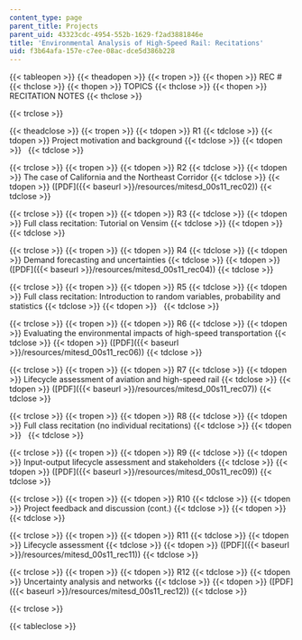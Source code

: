 ```yaml
---
content_type: page
parent_title: Projects
parent_uid: 43323cdc-4954-552b-1629-f2ad3881846e
title: 'Environmental Analysis of High-Speed Rail: Recitations'
uid: f3b64afa-157e-c7ee-08ac-dce5d386b228
---
```


{{< tableopen >}}
{{< theadopen >}}
{{< tropen >}}
{{< thopen >}}
REC #
{{< thclose >}}
{{< thopen >}}
TOPICS
{{< thclose >}}
{{< thopen >}}
RECITATION NOTES
{{< thclose >}}

{{< trclose >}}

{{< theadclose >}}
{{< tropen >}}
{{< tdopen >}}
R1
{{< tdclose >}}
{{< tdopen >}}
Project motivation and background
{{< tdclose >}}
{{< tdopen >}}
 
{{< tdclose >}}

{{< trclose >}}
{{< tropen >}}
{{< tdopen >}}
R2
{{< tdclose >}}
{{< tdopen >}}
The case of California and the Northeast Corridor
{{< tdclose >}}
{{< tdopen >}}
([PDF]({{< baseurl >}}/resources/mitesd_00s11_rec02))
{{< tdclose >}}

{{< trclose >}}
{{< tropen >}}
{{< tdopen >}}
R3
{{< tdclose >}}
{{< tdopen >}}
Full class recitation: Tutorial on Vensim
{{< tdclose >}}
{{< tdopen >}}
 
{{< tdclose >}}

{{< trclose >}}
{{< tropen >}}
{{< tdopen >}}
R4
{{< tdclose >}}
{{< tdopen >}}
Demand forecasting and uncertainties
{{< tdclose >}}
{{< tdopen >}}
([PDF]({{< baseurl >}}/resources/mitesd_00s11_rec04))
{{< tdclose >}}

{{< trclose >}}
{{< tropen >}}
{{< tdopen >}}
R5
{{< tdclose >}}
{{< tdopen >}}
Full class recitation: Introduction to random variables, probability and statistics
{{< tdclose >}}
{{< tdopen >}}
 
{{< tdclose >}}

{{< trclose >}}
{{< tropen >}}
{{< tdopen >}}
R6
{{< tdclose >}}
{{< tdopen >}}
Evaluating the environmental impacts of high-speed transportation
{{< tdclose >}}
{{< tdopen >}}
([PDF]({{< baseurl >}}/resources/mitesd_00s11_rec06))
{{< tdclose >}}

{{< trclose >}}
{{< tropen >}}
{{< tdopen >}}
R7
{{< tdclose >}}
{{< tdopen >}}
Lifecycle assessment of aviation and high-speed rail
{{< tdclose >}}
{{< tdopen >}}
([PDF]({{< baseurl >}}/resources/mitesd_00s11_rec07))
{{< tdclose >}}

{{< trclose >}}
{{< tropen >}}
{{< tdopen >}}
R8
{{< tdclose >}}
{{< tdopen >}}
Full class recitation (no individual recitations)
{{< tdclose >}}
{{< tdopen >}}
 
{{< tdclose >}}

{{< trclose >}}
{{< tropen >}}
{{< tdopen >}}
R9
{{< tdclose >}}
{{< tdopen >}}
Input-output lifecycle assessment and stakeholders
{{< tdclose >}}
{{< tdopen >}}
([PDF]({{< baseurl >}}/resources/mitesd_00s11_rec09))
{{< tdclose >}}

{{< trclose >}}
{{< tropen >}}
{{< tdopen >}}
R10
{{< tdclose >}}
{{< tdopen >}}
Project feedback and discussion (cont.)
{{< tdclose >}}
{{< tdopen >}}
 
{{< tdclose >}}

{{< trclose >}}
{{< tropen >}}
{{< tdopen >}}
R11
{{< tdclose >}}
{{< tdopen >}}
Lifecycle assessment
{{< tdclose >}}
{{< tdopen >}}
([PDF]({{< baseurl >}}/resources/mitesd_00s11_rec11))
{{< tdclose >}}

{{< trclose >}}
{{< tropen >}}
{{< tdopen >}}
R12
{{< tdclose >}}
{{< tdopen >}}
Uncertainty analysis and networks
{{< tdclose >}}
{{< tdopen >}}
([PDF]({{< baseurl >}}/resources/mitesd_00s11_rec12))
{{< tdclose >}}

{{< trclose >}}

{{< tableclose >}}